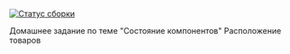 [![Статус сборки](https://ci.appveyor.com/api/projects/status/t594ha7t9bx1qkf0?svg=true)](https://ci.appveyor.com/project/DenisKomov/ra16-homeworks-events-state-layouts) 

Домашнее задание по теме "Состояние компонентов"
Расположение товаров
